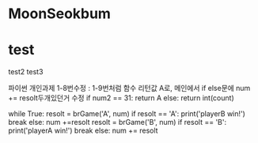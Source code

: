 # MoonSeokbum

# test

test2
test3


파이썬 개인과제 1-8번수정 : 1-9번처럼 함수 리턴값 A로, 메인에서 if else문에 num += resolt두개있던거 수정
    if num2 == 31:
        return A
    else:
        return int(count)


while True:
    resolt = brGame('A', num)
    if resolt == 'A':
        print('playerB win!')
        break
    else:
        num +=resolt
    resolt = brGame('B', num)
    if resolt == 'B':
        print('playerA win!')
        break
    else:
        num += resolt